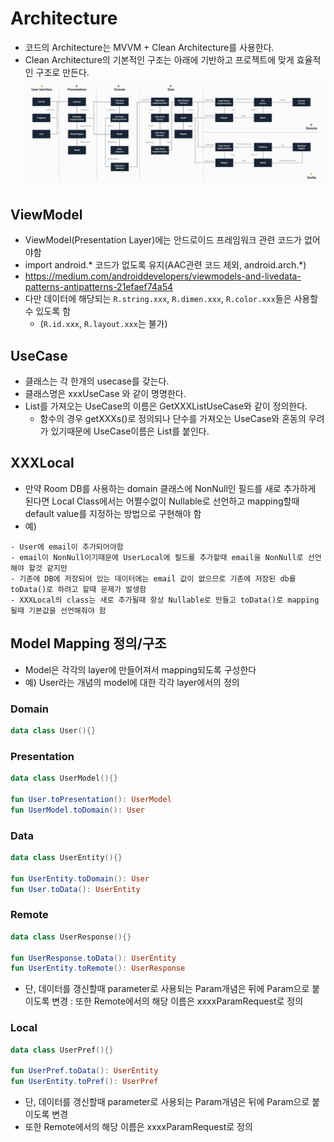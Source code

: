 # Architecture
- 코드의 Architecture는 MVVM + Clean Architecture를 사용한다.
- Clean Architecture의 기본적인 구조는 아래에 기반하고 프로젝트에 맞게 효율적인 구조로 만든다.
![](art/clean_architecture.png)


## ViewModel
- ViewModel(Presentation Layer)에는 안드로이드 프레임워크 관련 코드가 없어야함
- import android.* 코드가 없도록 유지(AAC관련 코드 제외, android.arch.*)
- https://medium.com/androiddevelopers/viewmodels-and-livedata-patterns-antipatterns-21efaef74a54
- 다만 데이터에 해당되는 `R.string.xxx`, `R.dimen.xxx`, `R.color.xxx`들은 사용할 수 있도록 함
  - (`R.id.xxx`, `R.layout.xxx`는 불가)


## UseCase
- 클래스는 각 한개의 usecase를 갖는다.
- 클래스명은 xxxUseCase 와 같이 명명한다.
- List를 가져오는 UseCase의 이름은 GetXXXListUseCase와 같이 정의한다.
  - 함수의 경우 getXXXs()로 정의되나 단수를 가져오는 UseCase와 혼동의 우려가 있기때문에 UseCase이름은 List를 붙인다.

## XXXLocal
- 만약 Room DB를 사용하는 domain 클래스에 NonNull인 필드를 새로 추가하게 된다면 Local Class에서는 어쩔수없이 Nullable로 선언하고 mapping할때 default value를 지정하는 방법으로 구현해야 함
- 예)
```
- User에 email이 추가되어야함
- email이 NonNull이기때문에 UserLocal에 필드를 추가할때 email을 NonNull로 선언해야 할것 같지만
- 기존에 DB에 저장되어 있는 데이터에는 email 값이 없으므로 기존에 저장된 db를 toData()로 하려고 할때 문제가 발생함
- XXXLocal의 class는 새로 추가될때 항상 Nullable로 만들고 toData()로 mapping될때 기본값을 선언해줘야 함
```

## Model Mapping 정의/구조
- Model은 각각의 layer에 만들어져서 mapping되도록 구성한다
- 예) User라는 개념의 model에 대한 각각 layer에서의 정의

### Domain
```kotlin
data class User(){}
```
### Presentation
```kotlin
data class UserModel(){}
 
fun User.toPresentation(): UserModel
fun UserModel.toDomain(): User
```
### Data
```kotlin
data class UserEntity(){}
 
fun UserEntity.toDomain(): User
fun User.toData(): UserEntity
```
### Remote
```kotlin
data class UserResponse(){}
 
fun UserResponse.toData(): UserEntity
fun UserEntity.toRemote(): UserResponse
```
- 단, 데이터를 갱신할때 parameter로 사용되는 Param개념은 뒤에 Param으로 붙이도록 변경
: 또한 Remote에서의 해당 이름은 xxxxParamRequest로 정의
### Local
```kotlin
data class UserPref(){}
 
fun UserPref.toData(): UserEntity
fun UserEntity.toPref(): UserPref
```
- 단, 데이터를 갱신할때 parameter로 사용되는 Param개념은 뒤에 Param으로 붙이도록 변경
- 또한 Remote에서의 해당 이름은 xxxxParamRequest로 정의